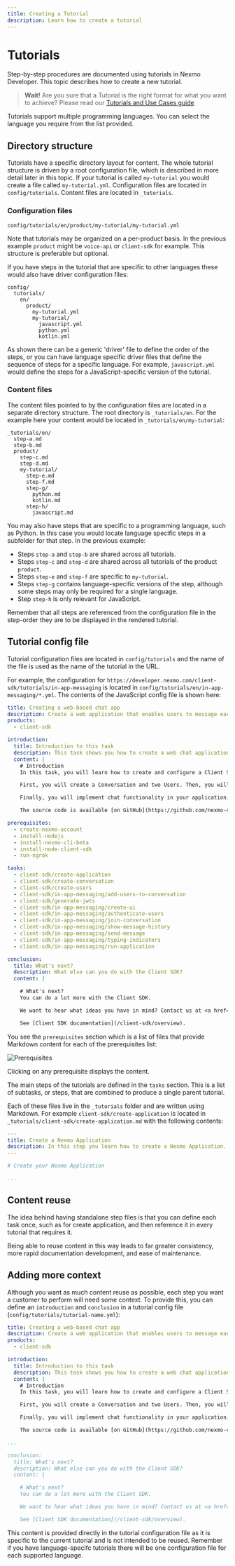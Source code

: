```yaml
---
title: Creating a Tutorial
description: Learn how to create a tutorial
---
```


# Tutorials

Step-by-step procedures are documented using tutorials in Nexmo Developer. This topic describes how to create a new tutorial.

> **Wait!** Are you sure that a Tutorial is the right format for what you want to achieve? Please read our [Tutorials and Use Cases guide]()

Tutorials support multiple programming languages. You can select the language you require from the list provided.

## Directory structure

Tutorials have a specific directory layout for content. The whole tutorial structure is driven by a root configuration file, which is described in more detail later in this topic. If your tutorial is called `my-tutorial` you would create a file called `my-tutorial.yml`. Configuration files are located in `config/tutorials`. Content files are located in `_tutorials`.

### Configuration files

```
config/tutorials/en/product/my-tutorial/my-tutorial.yml
```

Note that tutorials may be organized on a per-product basis. In the previous example `product` might be `voice-api` or `client-sdk` for example. This structure is preferable but optional.

If you have steps in the tutorial that are specific to other languages these would also have driver configuration files:

```
config/
  tutorials/
    en/
      product/
        my-tutorial.yml
        my-tutorial/
          javascript.yml
          python.yml
          kotlin.yml
```

As shown there can be a generic 'driver' file to define the order of the steps, or you can have language specific driver files that define the sequence of steps for a specific language. For example, `javascript.yml` would define the steps for a JavaScript-specific version of the tutorial.

### Content files

The content files pointed to by the configuration files are located in a separate directory structure. The root directory is `_tutorials/en`. For the example here your content would be located in `_tutorials/en/my-tutorial`:

```
_tutorials/en/
  step-a.md
  step-b.md
  product/
    step-c.md
    step-d.md
    my-tutorial/
      step-e.md
      step-f.md
      step-g/
        python.md
        kotlin.md
      step-h/
        javascript.md
```

You may also have steps that are specific to a programming language, such as Python. In this case you would locate language specific steps in a subfolder for that step. In the previous example:

* Steps `step-a` and `step-b` are shared across all tutorials.
* Steps `step-c` and `step-d` are shared across all tutorials of the product `product`.
* Steps `step-e` and `step-f` are specific to `my-tutorial`.
* Steps `step-g` contains language-specific versions of the step, although some steps may only be required for a single language.
* Step `step-h` is only relevant for JavaScript.

Remember that all steps are referenced from the configuration file in the step-order they are to be displayed in the rendered tutorial.

## Tutorial config file

Tutorial configuration files are located in `config/tutorials` and the name of the file is used as the name of the tutorial in the URL.

For example, the configuration for `https://developer.nexmo.com/client-sdk/tutorials/in-app-messaging` is located in `config/tutorials/en/in-app-messaging/*.yml`. The contents of the JavaScript config file is shown here:

```yaml
title: Creating a web-based chat app
description: Create a web application that enables users to message each other
products:
  - client-sdk

introduction:
  title: Introduction to this task
  description: This task shows you how to create a web chat application using the JavaScript Client SDK.
  content: |
    # Introduction
    In this task, you will learn how to create and configure a Client SDK Application and then code a web app that enables two users to send messages to each other.

    First, you will create a Conversation and two Users. Then, you will authenticate these Users and add them to the Conversation as Members.

    Finally, you will implement chat functionality in your application, including the ability to view and send messages and be notified when either party is currently typing.

    The source code is available [on GitHub](https://github.com/nexmo-community/ip-messaging-tutorial).

prerequisites:
  - create-nexmo-account
  - install-nodejs
  - install-nexmo-cli-beta
  - install-node-client-sdk
  - run-ngrok

tasks:
  - client-sdk/create-application
  - client-sdk/create-conversation
  - client-sdk/create-users
  - client-sdk/in-app-messaging/add-users-to-conversation
  - client-sdk/generate-jwts
  - client-sdk/in-app-messaging/create-ui
  - client-sdk/in-app-messaging/authenticate-users
  - client-sdk/in-app-messaging/join-conversation
  - client-sdk/in-app-messaging/show-message-history
  - client-sdk/in-app-messaging/send-message
  - client-sdk/in-app-messaging/typing-indicators
  - client-sdk/in-app-messaging/run-application

conclusion:
  title: What's next?
  description: What else can you do with the Client SDK?
  content: |

    # What's next?
    You can do a lot more with the Client SDK.

    We want to hear what ideas you have in mind? Contact us at <a href="mailto:devrel@vonage.com">devrel@vonage.com</a>

    See [Client SDK documentation](/client-sdk/overview).
```

You see the `prerequisites` section which is a list of files that provide Markdown content for each of the prerequisites list:

![Prerequisites](/assets/images/contributing/prereqs.png)

Clicking on any prerequisite displays the content.

The main steps of the tutorials are defined in the `tasks` section. This is a list of subtasks, or steps, that are combined to produce a single parent tutorial.

Each of these files live in the `_tutorials` folder and are written using Markdown. For example `client-sdk/create-application` is located in `_tutorials/client-sdk/create-application.md` with the following contents:

```yaml
---
title: Create a Nexmo Application
description: In this step you learn how to create a Nexmo Application.
---

# Create your Nexmo Application

...
```

## Content reuse

The idea behind having standalone step files is that you can define each task once, such as for create application, and then reference it in every tutorial that requires it.

Being able to reuse content in this way leads to far greater consistency, more rapid documentation development, and ease of maintenance.

## Adding more context

Although you want as much content reuse as possible, each step you want a customer to perform will need some context. To provide this, you can define an `introduction` and `conclusion` in a tutorial config file (`config/tutorials/tutorial-name.yml`):

```yaml
title: Creating a web-based chat app
description: Create a web application that enables users to message each other
products:
  - client-sdk

introduction:
  title: Introduction to this task
  description: This task shows you how to create a web chat application using the JavaScript Client SDK.
  content: |
    # Introduction
    In this task, you will learn how to create and configure a Client SDK Application and then code a web app that enables two users to send messages to each other.

    First, you will create a Conversation and two Users. Then, you will authenticate these Users and add them to the Conversation as Members.

    Finally, you will implement chat functionality in your application, including the ability to view and send messages and be notified when either party is currently typing.

    The source code is available [on GitHub](https://github.com/nexmo-community/ip-messaging-tutorial).

...

conclusion:
  title: What's next?
  description: What else can you do with the Client SDK?
  content: |

    # What's next?
    You can do a lot more with the Client SDK.

    We want to hear what ideas you have in mind? Contact us at <a href="mailto:devrel@vonage.com">devrel@vonage.com</a>

    See [Client SDK documentation](/client-sdk/overview).
```

This content is provided directly in the tutorial configuration file as it is specific to the current tutorial and is not intended to be reused. Remember if you have language-specifc tutorials there will be one configuration file for each supported language.
